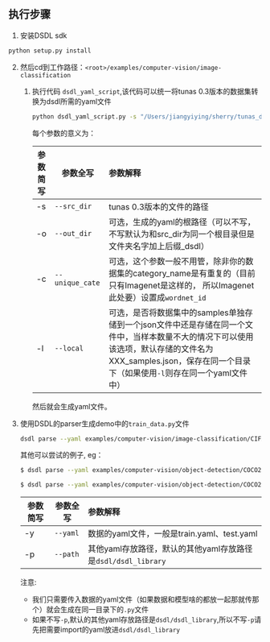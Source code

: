 ## 执行步骤

1. 安装DSDL sdk
```bash
python setup.py install
```

2. 然后cd到工作路径：`<root>/examples/computer-vision/image-classification`

   1. 执行代码 `dsdl_yaml_script`,该代码可以统一将tunas 0.3版本的数据集转换为dsdl所需的yaml文件
      ```bash
      python dsdl_yaml_script.py -s "/Users/jiangyiying/sherry/tunas_data_demo/CIFAR10-tunas" -o "/Users/jiangyiying/sherry/tunas_data_demo/CIFAR10-tunas_dsdl/" -l
      ```
        每个参数的意义为：

      | 参数简写 | 参数全写  | 参数解释                                                                                                                      |
      | ----- |---------------------------------------------------------------------------------------------------------------------------| :----------------------------------------------------------- |
      | -s   | `--src_dir`  | tunas 0.3版本的文件的路径                                                                                                         |
      | -o   | `--out_dir` | 可选，生成的yaml的根路径（可以不写，不写默认为和src_dir为同一个根目录但是文件夹名字加上后缀_dsdl）                                                                 |
      | -c   | `--unique_cate` | 可选，这个参数一般不用管，除非你的数据集的category_name是有重复的（目前只有Imagenet是这样的， 所以Imagenet此处要）设置成`wordnet_id`                                   |
      | -l    |  `--local`  | 可选，是否将数据集中的samples单独存储到一个json文件中还是存储在同一个文件中，当样本数量不大的情况下可以使用该选项，默认存储的文件名为XXX_samples.json，保存在同一个目录下（如果使用`-l`则存在同一个yaml文件中） |

      然后就会生成yaml文件。

3. 使用DSDL的parser生成demo中的`train_data.py`文件
   ```bash
   dsdl parse --yaml examples/computer-vision/image-classification/CIFAR10/train_data.yaml
   ```
   其他可以尝试的例子, eg：
   ```bash
   $ dsdl parse --yaml examples/computer-vision/object-detection/COCO2017Detection/demo2/coco_val_demo.yaml
   ```
   ```bash
   $ dsdl parse --yaml examples/computer-vision/object-detection/COCO2017Detection/demo2/coco_val_demo.yaml -p examples/computer-vision/object-detection/COCO2017Detection/demo2
   ```
   | 参数简写 | 参数全写  | 参数解释                                                  |
   | ----- | ------| :----------------------------------------------------------- |
   | -y   | `--yaml`  | 数据的yaml文件，一般是train.yaml、test.yaml                                     |
   | -p   | `--path` | 其他yaml存放路径，默认的其他yaml存放路径是`dsdl/dsdl_library` |

   注意:
     - 我们只需要传入数据的yaml文件（如果数据和模型啥的都放一起那就传那个）就会生成在同一目录下的`.py`文件
     - 如果不写`-p`,默认的其他yaml存放路径是`dsdl/dsdl_library`,所以不写`-p`请先把需要import的yaml放进`dsdl/dsdl_library`
